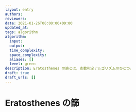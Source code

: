```yaml
---
layout: entry
authors:
reviewers:
date: 2021-01-26T00:00:00+09:00
updated_at:
tags: algorithm
algorithm:
  input:
  output:
  time_complexity:
  space_complexity:
  aliases: []
  level: green
description: Eratosthenes の篩とは、素数判定アルゴリズムのひとつ。
draft: true
draft_urls: []
---
```


# Eratosthenes の篩
